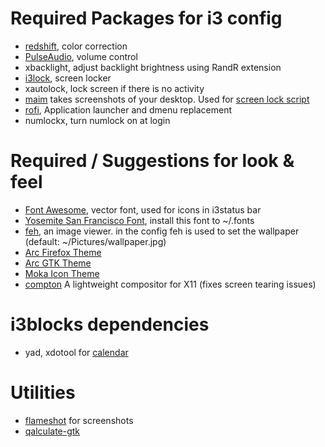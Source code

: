# Required Packages for i3 config
* [redshift](https://github.com/jonls/redshift), color correction
* [PulseAudio](https://www.freedesktop.org/wiki/Software/PulseAudio/), volume control
* xbacklight, adjust backlight brightness using RandR extension
* [i3lock](https://github.com/i3/i3lock), screen locker
* xautolock, lock screen if there is no activity
* [maim](https://github.com/naelstrof/maim) takes screenshots of your desktop. Used for [screen lock script](bin/lock.sh)
* [rofi](https://github.com/DaveDavenport/rofi), Application launcher and dmenu replacement
* numlockx, turn numlock on at login


# Required / Suggestions for look & feel
* [Font Awesome](http://fontawesome.io/), vector font, used for icons in i3status bar
* [Yosemite San Francisco Font](https://github.com/supermarin/YosemiteSanFranciscoFont), install this font to ~/.fonts
* [feh](https://github.com/derf/feh), an image viewer. in the config feh is used to set the wallpaper (default: ~/Pictures/wallpaper.jpg)
* [Arc Firefox Theme](https://github.com/horst3180/arc-firefox-theme)
* [Arc GTK Theme](https://github.com/horst3180/Arc-theme) 
* [Moka Icon Theme](https://snwh.org/moka)
* [compton](https://github.com/yshui/picom) A lightweight compositor for X11 (fixes screen tearing issues)

# i3blocks dependencies
* yad, xdotool for [calendar](https://github.com/vivien/i3blocks-contrib/tree/master/calendar)


# Utilities
* [flameshot](https://github.com/lupoDharkael/flameshot) for screenshots
* [qalculate-gtk](https://github.com/Qalculate/qalculate-gtk)
